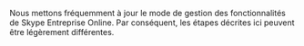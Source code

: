 Nous mettons fréquemment à jour le mode de gestion des fonctionnalités de Skype Entreprise Online. Par conséquent, les étapes décrites ici peuvent être légèrement différentes.